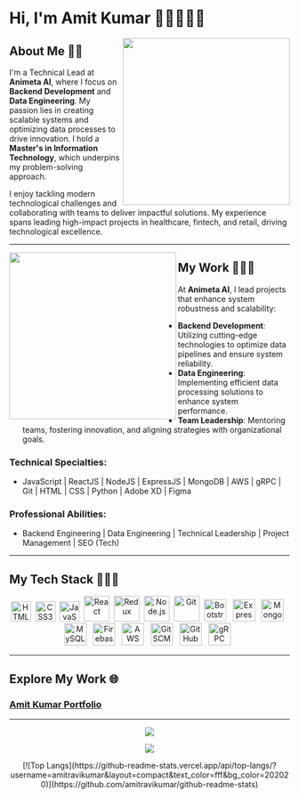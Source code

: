 # Hi, I'm Amit Kumar 👋🏼👨🏻‍💻

<img align="right" width="300" src="undraw_on_the_office_fbfs.svg"/>

## **About Me** 🧔🏻

I'm a Technical Lead at **Animeta AI**, where I focus on **Backend Development** and **Data Engineering**. My passion lies in creating scalable systems and optimizing data processes to drive innovation. I hold a **Master's in Information Technology**, which underpins my problem-solving approach.

I enjoy tackling modern technological challenges and collaborating with teams to deliver impactful solutions. My experience spans leading high-impact projects in healthcare, fintech, and retail, driving technological excellence.

---

<img align="left" width="300" src="undraw_developer_activity_bv83.svg"/>

## **My Work** 👨🏻‍💻

At **Animeta AI**, I lead projects that enhance system robustness and scalability:
- **Backend Development**: Utilizing cutting-edge technologies to optimize data pipelines and ensure system reliability.
- **Data Engineering**: Implementing efficient data processing solutions to enhance system performance.
- **Team Leadership**: Mentoring teams, fostering innovation, and aligning strategies with organizational goals.

### Technical Specialties:
- JavaScript | ReactJS | NodeJS | ExpressJS | MongoDB | AWS | gRPC | Git | HTML | CSS | Python | Adobe XD | Figma

### Professional Abilities:
- Backend Engineering | Data Engineering | Technical Leadership | Project Management | SEO (Tech)

---

## **My Tech Stack** 👨🏻‍🔧

<p align="center">
  <img width="36px" alt="HTML5" src="html-5.svg">&nbsp;
  <img width="36px" alt="CSS3" src="css-3.svg">&nbsp;
  <img width="36px" alt="JavaScript" src="javascript.svg">&nbsp;
  <img width="46px" alt="React" src="react.svg">&nbsp;
  <img width="46px" alt="Redux" src="redux.svg">&nbsp;
  <img width="46px" alt="Node.js" src="nodejs.svg">&nbsp;
  <img width="46px" alt="Git" src="git.svg">&nbsp;
  <img src="https://www.vectorlogo.zone/logos/getbootstrap/getbootstrap-icon.svg" alt="Bootstrap" width="40" height="40"/> &nbsp;
  <img src="https://firebasestorage.googleapis.com/v0/b/soham-dave08.appspot.com/o/Logo%2Fexpressjs.svg?alt=media&token=efd0ead3-8ca1-4616-a249-b0950728376b" alt="Express.js" width="40" height="40"/> &nbsp;
  <img src="https://www.vectorlogo.zone/logos/mongodb/mongodb-icon.svg" alt="MongoDB" width="40" height="40"/> &nbsp;
  <img src="https://www.vectorlogo.zone/logos/mysql/mysql-icon.svg" alt="MySQL" width="40" height="40"/> &nbsp;
  <img src="https://www.vectorlogo.zone/logos/firebase/firebase-icon.svg" alt="Firebase" width="40" height="40"/> &nbsp;
  <img src="https://www.vectorlogo.zone/logos/amazon_aws/amazon_aws-icon.svg" alt="AWS" width="40" height="40"/> &nbsp;
  <img src="https://www.vectorlogo.zone/logos/git-scm/git-scm-icon.svg" alt="Git SCM" width="40" height="40"/> &nbsp;
  <img src="https://www.vectorlogo.zone/logos/github/github-icon.svg" alt="GitHub" width="40" height="40"/> &nbsp;
  <img src="https://www.vectorlogo.zone/logos/grpcio/grpcio-icon.svg" alt="gRPC" width="40" height="40"/> &nbsp;
</p>

---

## **Explore My Work** 🌐

### [Amit Kumar Portfolio](https://amitravikumar.github.io)

---

<p align="center"> 
  <img src="https://komarev.com/ghpvc/?username=amitravikumar&style=flat-square&color=00C853&label=PROFILE+VIEWS"/> 
</p>

<p align="center">
  <img align="" src="https://github-readme-stats.vercel.app/api?username=amitravikumar&show_icons=true&text_color=fff&icon_color=00C853&title_color=00C853&bg_color=202020">
</p>

<p align="center">
  [![Top Langs](https://github-readme-stats.vercel.app/api/top-langs/?username=amitravikumar&layout=compact&text_color=fff&bg_color=202020)](https://github.com/amitravikumar/github-readme-stats)
</p>
